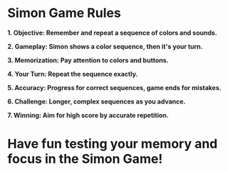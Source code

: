 # Simon Game Rules

**1. Objective: Remember and repeat a sequence of colors and sounds.**

**2. Gameplay: Simon shows a color sequence, then it's your turn.**

**3. Memorization: Pay attention to colors and buttons.**

**4. Your Turn: Repeat the sequence exactly.**

**5. Accuracy: Progress for correct sequences, game ends for mistakes.**

**6. Challenge: Longer, complex sequences as you advance.**

**7. Winning: Aim for high score by accurate repetition.**

# Have fun testing your memory and focus in the Simon Game!




